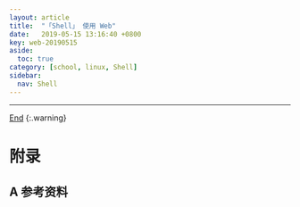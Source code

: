 ```yaml
---
layout: article
title:  "「Shell」 使用 Web"
date:   2019-05-15 13:16:40 +0800
key: web-20190515
aside:
  toc: true
category: [school, linux, Shell]
sidebar:
  nav: Shell
---
```

<span id="head"></span>
<!--more-->




-------------------  
[End](#head)
{:.warning}  


# 附录
## A 参考资料
